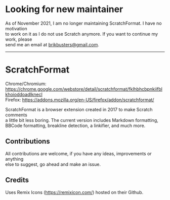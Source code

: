 # Looking for new maintainer
As of November 2021, I am no longer maintaining ScratchFormat. I have no motivation  
to work on it as I do not use Scratch anymore. If you want to continue my work, please  
send me an email at brikbusters@gmail.com.

---

# ScratchFormat
Chrome/Chromium: https://chrome.google.com/webstore/detail/scratchformat/fklhbhcbpnkiifblkhoioddoadlknecl  
Firefox: https://addons.mozilla.org/en-US/firefox/addon/scratchformat/

ScratchFormat is a browser extension created in 2017 to make Scratch comments  
a little bit less boring. The current version includes Markdown formatting,  
BBCode formatting, breakline detection, a linkifier, and much more.

## Contributions
All contributions are welcome, if you have any ideas, improvements or anything  
else to suggest, go ahead and make an issue.  

## Credits
Uses Remix Icons (https://remixicon.com/) hosted on their Github.  

